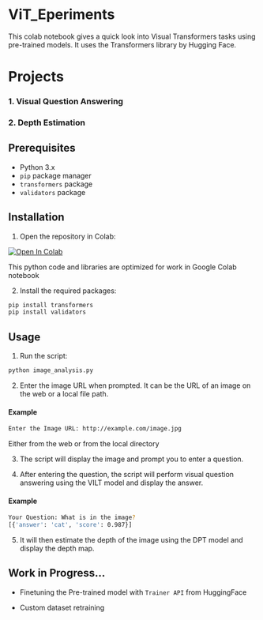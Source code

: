 # ViT_Eperiments

This colab notebook gives a quick look into Visual Transformers tasks using pre-trained models. It uses the Transformers library by Hugging Face.

# Projects
### 1. Visual Question Answering 
### 2. Depth Estimation



## Prerequisites

- Python 3.x
- `pip` package manager
- `transformers` package
- `validators` package

## Installation

1. Open the repository in Colab:

[![Open In Colab](https://colab.research.google.com/assets/colab-badge.svg)](https://colab.research.google.com/github/Ajishpradeep/ViT_Eperiments/blob/main/HuggingFace_ViT_Experiment.ipynb)

This python code and libraries are optimized for work in Google Colab notebook

2. Install the required packages:

```bash
pip install transformers
pip install validators
```

## Usage

1. Run the script:

```bash
python image_analysis.py
```

2. Enter the image URL when prompted. It can be the URL of an image on the web or a local file path.

#### Example
```bash
Enter the Image URL: http://example.com/image.jpg
```
Either from the web or from the local directory

3. The script will display the image and prompt you to enter a question.

4. After entering the question, the script will perform visual question answering using the VILT model and display the answer.

#### Example
```bash
Your Question: What is in the image?
[{'answer': 'cat', 'score': 0.987}]
```

5. It will then estimate the depth of the image using the DPT model and display the depth map.

## Work in Progress...

- Finetuning the Pre-trained model with `Trainer API` from HuggingFace

- Custom dataset retraining

